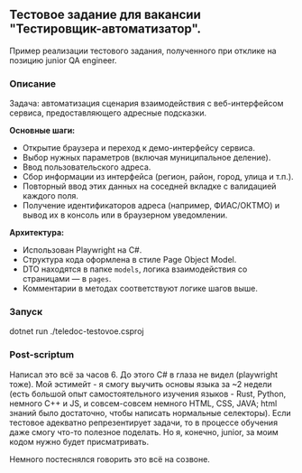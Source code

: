 ## Тестовое задание для вакансии "Тестировщик-автоматизатор".

Пример реализации тестового задания, полученного при отклике на позицию junior QA engineer.

### Описание

Задача: автоматизация сценария взаимодействия с веб-интерфейсом сервиса, предоставляющего адресные подсказки.

**Основные шаги:**
- Открытие браузера и переход к демо-интерфейсу сервиса.
- Выбор нужных параметров (включая муниципальное деление).
- Ввод пользовательского адреса.
- Сбор информации из интерфейса (регион, район, город, улица и т.п.).
- Повторный ввод этих данных на соседней вкладке с валидацией каждого поля.
- Получение идентификаторов адреса (например, ФИАС/ОКТМО) и вывод их в консоль или в браузерном уведомлении.

**Архитектура:**
- Использован Playwright на C#.
- Структура кода оформлена в стиле Page Object Model.
- DTO находятся в папке `models`, логика взаимодействия со страницами — в `pages`.
- Комментарии в методах соответствуют логике шагов выше.

### Запуск
dotnet run ./teledoc-testovoe.csproj

### Post-scriptum

Написал это всё за часов 6. До этого C# в глаза не видел (playwright тоже). Мой эстимейт - я смогу выучить основы языка за ~2 недели (есть большой опыт самостоятельного изучения языков - Rust, Python, немного C++ и JS, и совсем-совсем немного HTML, CSS, JAVA; html знаний было достаточно, чтобы написать нормальные селекторы). Если тестовое адекватно репрезентирует задачи, то в процессе обучения даже смогу что-то полезное поделать. Но я, конечно, junior, за моим кодом нужно будет присматривать. 

Немного постеснялся говорить это всё на созвоне.
